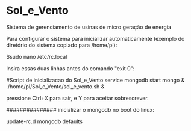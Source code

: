 # Sol_e_Vento
Sistema de gerenciamento de usinas de micro geração de energia

Para configurar o sistema para inicializar automaticamente (exemplo do diretório do sistema copiado para /home/pi):

$sudo nano /etc/rc.local

Insira essas duas linhas antes do comando "exit 0":

#Script de inicializacao do Sol_e_Vento
service mongodb start
mongo &
./home/pi/Sol_e_Vento/sol_e_vento.sh &

pressione Ctrl+X para sair, e Y para aceitar sobrescrever.

###############
inicializar o mongodb no boot do linux:

update-rc.d mongodb defaults


